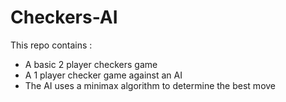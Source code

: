 # Checkers-AI

This repo contains :
-  A basic 2 player checkers game
-  A 1 player checker game against an AI
  -  The AI uses a minimax algorithm to determine the best move
